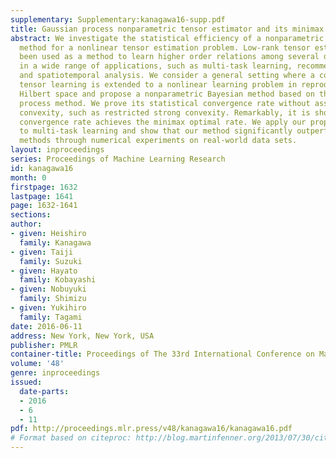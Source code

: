 ```yaml
---
supplementary: Supplementary:kanagawa16-supp.pdf
title: Gaussian process nonparametric tensor estimator and its minimax optimality
abstract: We investigate the statistical efficiency of a nonparametric Gaussian process
  method for a nonlinear tensor estimation problem. Low-rank tensor estimation has
  been used as a method to learn higher order relations among several data sources
  in a wide range of applications, such as multi-task learning, recommendation systems,
  and spatiotemporal analysis. We consider a general setting where a common linear
  tensor learning is extended to a nonlinear learning problem in reproducing kernel
  Hilbert space and propose a nonparametric Bayesian method based on the Gaussian
  process method. We prove its statistical convergence rate without assuming any strong
  convexity, such as restricted strong convexity. Remarkably, it is shown that our
  convergence rate achieves the minimax optimal rate. We apply our proposed method
  to multi-task learning and show that our method significantly outperforms existing
  methods through numerical experiments on real-world data sets.
layout: inproceedings
series: Proceedings of Machine Learning Research
id: kanagawa16
month: 0
firstpage: 1632
lastpage: 1641
page: 1632-1641
sections: 
author:
- given: Heishiro
  family: Kanagawa
- given: Taiji
  family: Suzuki
- given: Hayato
  family: Kobayashi
- given: Nobuyuki
  family: Shimizu
- given: Yukihiro
  family: Tagami
date: 2016-06-11
address: New York, New York, USA
publisher: PMLR
container-title: Proceedings of The 33rd International Conference on Machine Learning
volume: '48'
genre: inproceedings
issued:
  date-parts:
  - 2016
  - 6
  - 11
pdf: http://proceedings.mlr.press/v48/kanagawa16/kanagawa16.pdf
# Format based on citeproc: http://blog.martinfenner.org/2013/07/30/citeproc-yaml-for-bibliographies/
---
```

